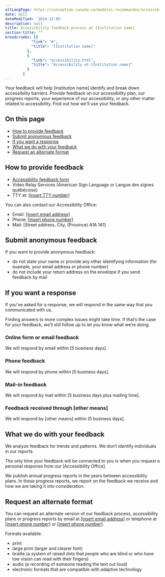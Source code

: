 ```yaml
---
altLangPage: https://conception.canada.ca/modeles-recommandes/accessibilite/processus-retroaction.html
date: null
dateModified: '2024-12-05'
description: null
title: Accessibility feedback process at [Institution name]
section-title: ""
breadcrumbs: [{
            "link": "#",
            "title": "[Institution name]"
          },
          {
            "link": "accessibility.html",
            "title": "Accessibility at [Institution name]"
          }
        ]
---
```


<p>
    Your feedback will help [Institution name] identify and break down accessibility barriers. Provide feedback on our accessibility plan, our progress reports, your experience of our accessibility, or any other matter related to
    accessibility. Find out how we'll use your feedback.
</p>
<h2>On this page</h2>
<ul>
    <li><a href="#how">How to provide feedback</a></li>
    <li><a href="#submit">Submit anonymous feedback</a></li>
    <li><a href="#response">If you want a response</a></li>
    <li><a href="#what">What we do with your feedback</a></li>
    <li><a href="#alternate">Request an alternate format</a></li>
</ul>
<h2 id="how">How to provide feedback</h2>
<ul class="mrgn-tp-lg">
    <li><a href="feedback-form.html">Accessibility feedback form</a></li>
    <li>Video Relay Services (American Sign Language or Langue des signes québécoise)</li>
    <li>TTY at: <a href="tel:[insert TTY number]">[insert TTY number]</a></li>
</ul>
<p>You can also contact our Accessibility Office:</p>
<ul>
    <li>Email: <a href="maito:[insert email address]">[insert email address]</a></li>
    <li>Phone: <a href="tel:[insert phone number]">[insert phone number]</a></li>
    <li>Mail: [Street address, City, (Province) A1A 1A1]</li>
</ul>
<h2 id="submit">Submit anonymous feedback</h2>
<p>If you want to provide anonymous feedback:</p>
<ul>
    <li>do not state your name or provide any other identifying information (for example, your email address or phone number)</li>
    <li>do not include your return address on the envelope if you send feedback by mail</li>
</ul>
<h2 id="response">If you want a response</h2>
<p>If you’ve asked for a response, we will respond in the same way that you communicated with us.</p>
<p>Finding answers to more complex issues might take time. If that’s the case for your feedback, we’ll still follow up to let you know what we’re doing.</p>
<h3>Online form or email feedback</h3>
<p>We will respond by email within [5 business days].</p>
<h3>Phone feedback</h3>
<p>We will respond by phone within [5 business days].</p>
<h3>Mail-in feedback</h3>
<p>We will respond by mail within [5 business days plus mailing time].</p>
<h3>Feedback received through [other means]</h3>
<p>We will respond by [other means] within [5 business days].</p>
<h2 id="what">What we do with your feedback</h2>
<p>We analyze feedback for trends and patterns. We don’t identify individuals in our reports.</p>
<p>The only time your feedback will be connected to you is when you request a personal response from our [Accessibility Office].</p>
<p>We publish annual progress reports in the years between accessibility plans. In these progress reports, we report on the feedback we receive and how we are taking it into consideration.</p>
<h2 id="alternate">Request an alternate format</h2>
<p>
    You can request an alternate version of our feedback process, accessibility plans or progress reports by email at <a href="mailto:[insert email address]">[insert email address]</a> or telephone at
    <a href="tel:[insert phone number]">[insert phone number]</a> or <a href="tel:[insert phone number]">[insert phone number]</a>.
</p>
<p>Formats available:</p>
<ul>
    <li>print</li>
    <li>large print (larger and clearer font)</li>
    <li>braille (a system of raised dots that people who are blind or who have low vision can read with their fingers)</li>
    <li>audio (a recording of someone reading the text out loud)</li>
    <li>electronic formats that are compatible with adaptive technology</li>
</ul>
